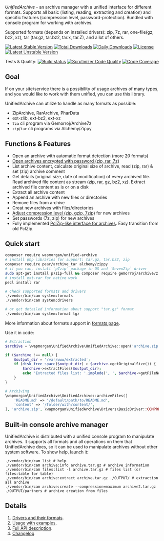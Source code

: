 *UnifiedArchive* - an archive manager with a unified interface for different formats. 
Supports all basic (listing, reading, extracting and creation) and specific features (compression level, password-protection). 
Bundled with console program for working with archives.

Supported formats (depends on installed drivers): zip, 7z, rar, one-file(gz, bz2, xz), tar (tar.gz, tar.bz2, tar.x, tar.Z), and a lot of others. 

[![Latest Stable Version](https://poser.pugx.org/wapmorgan/unified-archive/v/stable)](https://packagist.org/packages/wapmorgan/unified-archive)
[![Total Downloads](https://poser.pugx.org/wapmorgan/unified-archive/downloads)](https://packagist.org/packages/wapmorgan/unified-archive)
[![Daily Downloads](https://poser.pugx.org/wapmorgan/unified-archive/d/daily)](https://packagist.org/packages/wapmorgan/unified-archive)
[![License](https://poser.pugx.org/wapmorgan/unified-archive/license)](https://packagist.org/packages/wapmorgan/unified-archive)
[![Latest Unstable Version](https://poser.pugx.org/wapmorgan/unified-archive/v/unstable)](https://packagist.org/packages/wapmorgan/unified-archive)

Tests & Quality: [![Build status](https://travis-ci.com/wapmorgan/UnifiedArchive.svg?branch=master)](https://travis-ci.com/github/wapmorgan/UnifiedArchive)
[![Scrutinizer Code Quality](https://scrutinizer-ci.com/g/wapmorgan/UnifiedArchive/badges/quality-score.png?b=master)](https://scrutinizer-ci.com/g/wapmorgan/UnifiedArchive/?branch=master)
[![Code Coverage](https://scrutinizer-ci.com/g/wapmorgan/UnifiedArchive/badges/coverage.png?b=master)](https://scrutinizer-ci.com/g/wapmorgan/UnifiedArchive/?branch=master)

## Goal
If on your site/service there is a possibility of usage archives of many types, and you would
like to work with them unified, you can use this library.

UnifiedArchive can utilize to handle as many formats as possible:
* ZipArchive, RarArchive, PharData
* ext-zlib, ext-bz2, ext-xz
* `7za` cli program via Gemorroj/Archive7z
* `zip`/`tar` cli programs via Alchemy/Zippy

## Functions & Features
- Open an archive with automatic format detection (more 20 formats)
- [Open archives encrypted with password (zip, rar, 7z)](docs/API.md#UnifiedArchive--open)
- List archive content, calculate original size of archive, read (zip, rar) & set (zip) archive comment
- Get details (original size, date of modification) of every archived file. Read archived file content as stream (zip, rar, gz, bz2, xz). Extract archived file content as is or on a disk
- Extract all archive content
- Append an archive with new files or directories
- Remove files from archive
- Creat new archives with files/directories
- [Adjust compression level (zip, gzip, 7zip)](docs/API.md#UnifiedArchive--archiveFiles) for new archives
- Set passwords (7z, zip) for new archives
- Fully implemented [PclZip-like interface for archives](docs/API.md#UnifiedArchive--getPclZipInterface). Easy transition from old PclZip.

## Quick start
```sh
composer require wapmorgan/unified-archive
# install php libraries for support: tar.gz, tar.bz2, zip
composer require pear/archive_tar alchemy/zippy
# if you can, install `p7zip` package in OS and `SevenZip` driver
sudo apt-get install p7zip-full && composer require gemorroj/archive7z
# install ext-rar for native work
pecl install rar

# Check supported formats and drivers
./vendor/bin/cam system:formats
./vendor/bin/cam system:drivers

# or get detailed information about support "tar.gz" format
./vendor/bin/cam system:format tgz
```
More information about formats support in [formats page](docs/Drivers.md).

Use it in code:
```php
# Extraction
$archive = \wapmorgan\UnifiedArchive\UnifiedArchive::open('archive.zip'); // archive.rar, archive.tar.bz2

if ($archive !== null) {
    $output_dir = '/var/www/extracted';
    if (disk_free_space($output_dir) > $archive->getOriginalSize()) {
        $archive->extractFiles($output_dir);
        echo 'Extracted files list: '.implode(', ', $archive->getFileNames()).PHP_EOL;
    }
}

# Archiving
\wapmorgan\UnifiedArchive\UnifiedArchive::archiveFiles([
    'README.md' => '/default/path/to/README.md',
    'content' => '/folder/with/content/',
], 'archive.zip', \wapmorgan\UnifiedArchive\Drivers\BasicDriver::COMPRESSION_MAXIMUM);
```

## Built-in console archive manager
UnifiedArchive is distributed with a unified console program to manipulate archives.
It supports all formats and all operations on them that UnifiedArchive does, so it can be used to manipulate
archives without other system software. To show help, launch it:
```
./vendor/bin/cam list # help
./vendor/bin/cam archive:info archive.tar.gz # archive information
./vendor/bin/cam files:list -l archive.tar.gz # files list (or files:table for table)
./vendor/bin/cam archive:extract archive.tar.gz ./OUTPUT/ # extraction all archive
./vendor/bin/cam archive:create --compression=maximum archive2.tar.gz ./OUTPUT/partners # archive creation from files
```

## Details

1. [Drivers and their formats](docs/Drivers.md).
2. [Usage with examples](docs/Usage.md).
3. [Full API description](docs/API.md).
4. [Changelog](CHANGELOG.md).
